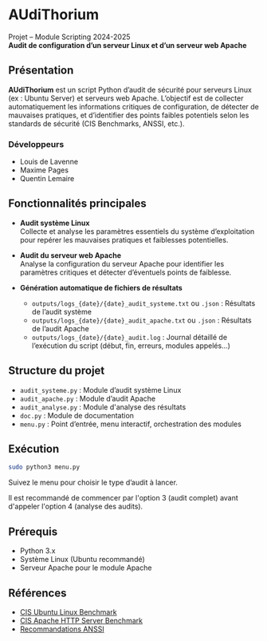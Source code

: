 # AUdiThorium

Projet – Module Scripting 2024-2025  
**Audit de configuration d’un serveur Linux et d’un serveur web Apache**

## Présentation

**AUdiThorium** est un script Python d’audit de sécurité pour serveurs Linux (ex : Ubuntu Server) et serveurs web Apache. L’objectif est de collecter automatiquement les informations critiques de configuration, de détecter de mauvaises pratiques, et d’identifier des points faibles potentiels selon les standards de sécurité (CIS Benchmarks, ANSSI, etc.).

### Développeurs

- Louis de Lavenne
- Maxime Pages
- Quentin Lemaire 

## Fonctionnalités principales

- **Audit système Linux**  
  Collecte et analyse les paramètres essentiels du système d’exploitation pour repérer les mauvaises pratiques et faiblesses potentielles.

- **Audit du serveur web Apache**  
  Analyse la configuration du serveur Apache pour identifier les paramètres critiques et détecter d’éventuels points de faiblesse.

- **Génération automatique de fichiers de résultats**  
  - `outputs/logs_{date}/{date}_audit_systeme.txt` ou `.json` : Résultats de l’audit système
  - `outputs/logs_{date}/{date}_audit_apache.txt` ou `.json` : Résultats de l’audit Apache
  - `outputs/logs_{date}/{date}_audit.log` : Journal détaillé de l’exécution du script (début, fin, erreurs, modules appelés...)

## Structure du projet

- `audit_systeme.py` : Module d’audit système Linux
- `audit_apache.py` : Module d’audit Apache
- `audit_analyse.py` : Module d'analyse des résultats
- `doc.py` : Module de documentation
- `menu.py` : Point d’entrée, menu interactif, orchestration des modules

## Exécution

```bash
sudo python3 menu.py
```

Suivez le menu pour choisir le type d’audit à lancer.

Il est recommandé de commencer par l'option 3 (audit complet) avant d'appeler l'option 4 (analyse des audits).

## Prérequis

- Python 3.x
- Système Linux (Ubuntu recommandé)
- Serveur Apache pour le module Apache

## Références

- [CIS Ubuntu Linux Benchmark](https://www.cisecurity.org/benchmark/ubuntu_linux)
- [CIS Apache HTTP Server Benchmark](https://www.cisecurity.org/benchmark/apache_http_server)
- [Recommandations ANSSI](https://www.ssi.gouv.fr/)
